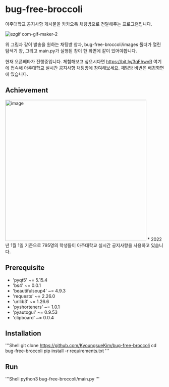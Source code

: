 # bug-free-broccoli
아주대학교 공지사항 게시물을 카카오톡 채팅방으로 전달해주는 프로그램입니다.

<img src="https://user-images.githubusercontent.com/61102713/147847081-877431f2-a4b3-4f3e-857f-dace814e1082.gif" alt="ezgif com-gif-maker-2" style="max-width: 100%;">

위 그림과 같이 발송을 원하는 채팅방 창과, bug-free-broccoli/images 폴더가 열린 탐색기 창, 그리고 main.py가 실행된 창이 한 화면에 같이 있어야합니다. 

현재 오픈베타가 진행중입니다. 체험해보고 싶으시다면 https://bit.ly/3qFhwvR 여기에 접속해 아주대학교 실시간 공지사항 채팅방에 참여해보세요. 채팅방 비번은 배경화면에 있습니다. 

## Achievement
<img width="447" alt="image" src="https://user-images.githubusercontent.com/61102713/147847305-7441f9b9-239f-43a5-8910-f7d6eb3bca69.png">
* 2022년 1월 1일 기준으로 795명의 학생들이 아주대학교 실시간 공지사항을 사용하고 있습니다. 

## Prerequisite
* 'pyqt5' ~= 5.15.4
* 'bs4' ~= 0.0.1
* 'beautifulsoup4' ~= 4.9.3
* 'requests' ~= 2.26.0
* 'urllib3' ~= 1.26.6
* 'pyshorteners' ~= 1.0.1
* 'pyautogui' ~= 0.9.53
* 'clipboard' ~= 0.0.4

## Installation
'''Shell
git clone https://github.com/KyoungsueKim/bug-free-broccoli
cd bug-free-broccoli
pip install -r requirements.txt
'''

## Run
'''Shell
python3 bug-free-broccoli/main.py
'''